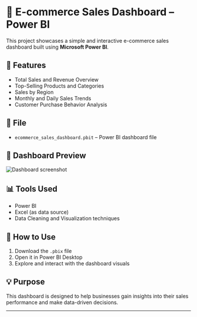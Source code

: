 # 🛒 E-commerce Sales Dashboard – Power BI

This project showcases a simple and interactive e-commerce sales dashboard built using **Microsoft Power BI**.

## 📌 Features

- Total Sales and Revenue Overview  
- Top-Selling Products and Categories  
- Sales by Region  
- Monthly and Daily Sales Trends  
- Customer Purchase Behavior Analysis

## 📁 File

- `ecommerce_sales_dashboard.pbit` – Power BI dashboard file

## 📸 Dashboard Preview

![Dashboard screenshot](<img width="1362" height="728" alt="sales-dashboard" src="https://github.com/user-attachments/assets/dd63bef5-04a9-457d-b4a6-0e15259084f0" />
)

## 📊 Tools Used

- Power BI  
- Excel (as data source)  
- Data Cleaning and Visualization techniques

## 📂 How to Use

1. Download the `.pbix` file
2. Open it in Power BI Desktop
3. Explore and interact with the dashboard visuals

## 💡 Purpose

This dashboard is designed to help businesses gain insights into their sales performance and make data-driven decisions.

---


